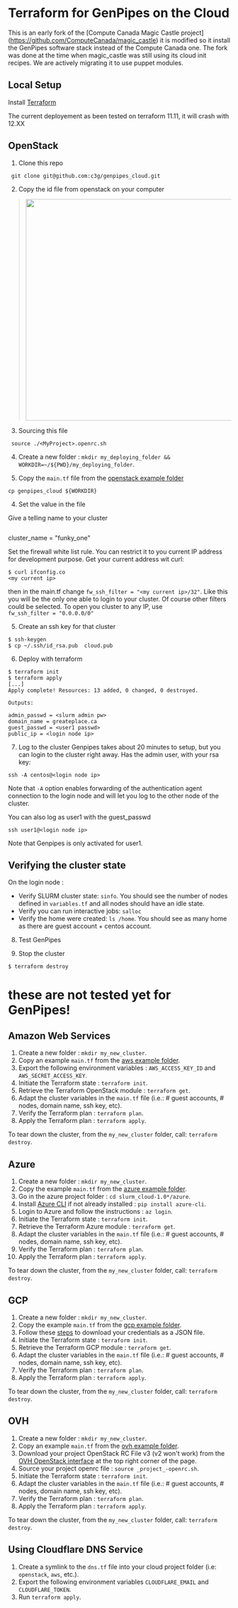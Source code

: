 # Terraform for GenPipes on the Cloud

This is an early fork of the [Compute Canada Magic Castle project] (https://github.com/ComputeCanada/magic_castle) it is modified so it install the GenPipes software stack instead of the Compute Canada one. The fork was done at the time when magic_castle was still using its cloud init recipes. We are actively migrating it to use puppet modules.



## Local Setup

Install [Terraform](https://www.terraform.io/downloads.html)

The current deployement as been tested on terraform 11.11, it will crash with 12.XX

## OpenStack

1. Clone this repo
~~~
 git clone git@github.com:c3g/genpipes_cloud.git
~~~

2. Copy the id file from openstack on your computer
> <img src="./examples/figs/download_os_rcv3.gif" width="500" />
3. Sourcing this file
~~~
 source ./<MyProject>.openrc.sh
~~~

4. Create a new folder : `mkdir my_deploying_folder && WORKDIR=~/${PWD}/my_deploying_folder`.

5. Copy the `main.tf` file from the [openstack example folder](./examples/openstack/main.tf)
~~~
cp genpipes_cloud ${WORKDIR}
~~~

4. Set the value in the file

Give a telling name to your cluster

~~~
~~~
cluster_name        = "funky_one"

Set the firewall white list rule. You can restrict it to you current IP address
 for development purpose. Get your current address wit curl:

~~~
$ curl ifconfig.co
<my current ip>

~~~
then in the main.tf change `fw_ssh_filter = "<my current ip>/32"`. Like this
you will be the only one able to login to your cluster. Of course other filters
could be selected. To open you cluster to any IP, use  
`fw_ssh_filter = "0.0.0.0/0"`

5. Create an ssh key for that cluster

```
$ ssh-keygen
$ cp ~/.ssh/id_rsa.pub  cloud.pub
```

6. Deploy with terraform

~~~
$ terraform init
$ terraform apply
[...]
Apply complete! Resources: 13 added, 0 changed, 0 destroyed.

Outputs:

admin_passwd = <slurm admin pw>
domain_name = greateplace.ca
guest_passwd = <user1 passwd>
public_ip = <login node ip>

~~~

7. Log to  the cluster
Genpipes takes about 20 minutes to setup, but you can login to the cluster right away.
Has the admin user, with your rsa key:
~~~
ssh -A centos@<login node ip>
~~~

Note that `-A` option enables forwarding of the authentication agent connection  to the login node and will let you log to the other node of the cluster.

You can also log as user1 with the guest_passwd

~~~
ssh user1@<login node ip>
~~~

Note that Genpipes is only activated for user1.

## Verifying the cluster state

On the login node :
- Verify SLURM cluster state: `sinfo`. You should see the number of nodes defined in `variables.tf`
and all nodes should have an idle state.
- Verify you can run interactive jobs: `salloc`
- Verify the home were created: `ls /home`. You should see as many home as there are guest account + centos account.


8. Test GenPipes


9. Stop the cluster

~~~
$ terraform destroy
~~~





# these are not tested yet for GenPipes!

## Amazon Web Services

1. Create a new folder : `mkdir my_new_cluster`.
2. Copy an example `main.tf` from the [aws example folder](./examples/aws).
3. Export the following environment variables : `AWS_ACCESS_KEY_ID` and `AWS_SECRET_ACCESS_KEY`.
4. Initiate the Terraform state : `terraform init`.
5. Retrieve the Terraform OpenStack module : `terraform get`.
6. Adapt the cluster variables in the `main.tf` file (i.e.: # guest accounts, # nodes, domain name, ssh key, etc).
7. Verify the Terraform plan : `terraform plan`.
8. Apply the Terraform plan : `terraform apply`.

To tear down the cluster, from the `my_new_cluster` folder, call: `terraform destroy`.

## Azure

1. Create a new folder : `mkdir my_new_cluster`.
2. Copy the example `main.tf` from the [azure example folder](./examples/azure).
3. Go in the azure project folder : `cd slurm_cloud-1.0*/azure`.
4. Install [Azure CLI](https://docs.microsoft.com/en-us/cli/azure/install-azure-cli) if not already installed : `pip install azure-cli`.
5. Login to Azure and follow the instructions : `az login`.
6. Initiate the Terraform state : `terraform init`.
7. Retrieve the Terraform Azure module : `terraform get`.
8. Adapt the cluster variables in the `main.tf` file (i.e.: # guest accounts, # nodes, domain name, ssh key, etc).
9. Verify the Terraform plan : `terraform plan`.
10. Apply the Terraform plan : `terraform apply`.

To tear down the cluster, from the `my_new_cluster` folder, call: `terraform destroy`.

## GCP

1. Create a new folder : `mkdir my_new_cluster`.
2. Copy the example `main.tf` from the [gcp example folder](./examples/gcp).
3. Follow these [steps](https://www.terraform.io/docs/providers/google/index.html#authentication-json-file) to download your credentials as a JSON file.
4. Initiate the Terraform state : `terraform init`.
5. Retrieve the Terraform GCP module : `terraform get`.
6. Adapt the cluster variables in the `main.tf` file (i.e.: # guest accounts, # nodes, domain name, ssh key, etc).
7. Verify the Terraform plan : `terraform plan`.
8. Apply the Terraform plan : `terraform apply`.

To tear down the cluster, from the `my_new_cluster` folder, call: `terraform destroy`.

## OVH

1. Create a new folder : `mkdir my_new_cluster`.
2. Copy an example `main.tf` from the [ovh example folder](./examples/ovh).
3. Download your project OpenStack RC File v3 (v2 won't work) from the [OVH OpenStack interface](https://horizon.cloud.ovh.net/project/) at the top right corner of the page.
4. Source your project openrc file : `source _project_-openrc.sh`.
5. Initiate the Terraform state : `terraform init`.
6. Adapt the cluster variables in the `main.tf` file (i.e.: # guest accounts, # nodes, domain name, ssh key, etc).
7. Verify the Terraform plan : `terraform plan`.
8. Apply the Terraform plan : `terraform apply`.

To tear down the cluster, from the `my_new_cluster` folder, call: `terraform destroy`.

## Using Cloudflare DNS Service

1. Create a symlink to the `dns.tf` file into your cloud project folder (i.e: `openstack`, `aws`, etc.).
2. Export the following environment variables `CLOUDFLARE_EMAIL` and `CLOUDFLARE_TOKEN`.
3. Run `terraform apply`.
